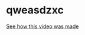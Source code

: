 # qweasdzxc

<div class="cartoon">
  <div class="wheeel"></div>
  <div class="frame frame-1"></div>
  <div class="frame frame-2"></div>
  <div class="handlebar"></div>
</div>
<div class="cartoon">
  <div class="wheeel"></div>
  <div class="frame frame-1"></div>
  <div class="frame frame-2"></div>
  <div class="handlebar"></div>
</div>
<a id="youtube" href="https://www.youtube.com/watch?v=FUq2eus5Omw" target="_blank">
  <span>See how this video was made</span>
</a>
